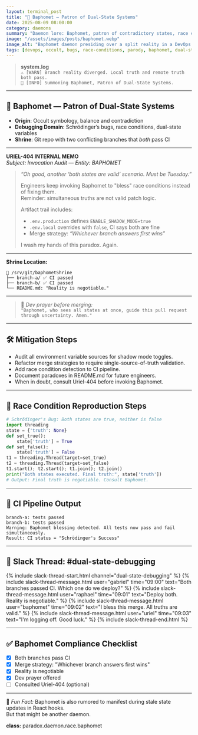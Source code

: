 ```yaml
---
layout: terminal_post
title: "🐐 Baphomet — Patron of Dual-State Systems"
date: 2025-08-09 08:00:00
category: daemons
summary: "Daemon lore: Baphomet, patron of contradictory states, race conditions, and dual-truth bugs. When both branches pass CI, invoke the goat."
image: "/assets/images/posts/baphomet.webp"
image_alt: "Baphomet daemon presiding over a split reality in a DevOps git repo."
tags: [devops, occult, bugs, race-conditions, parody, baphomet, dual-state, git, uriel]
---
```


> **system.log**  
> `⚠️ [WARN] Branch reality diverged. Local truth and remote truth both pass.`  
> `🐐 [INFO] Summoning Baphomet, Patron of Dual-State Systems.`  

---

## 🐐 Baphomet — Patron of Dual-State Systems

- **Origin**: Occult symbology, balance and contradiction  
- **Debugging Domain**: Schrödinger’s bugs, race conditions, dual-state variables  
- **Shrine**: Git repo with two conflicting branches that *both* pass CI  

---

**URIEL-404 INTERNAL MEMO**  
_Subject: Invocation Audit — Entity: BAPHOMET_

> _“Oh good, another ‘both states are valid’ scenario. Must be Tuesday.”_  
>  
> Engineers keep invoking Baphomet to "bless" race conditions instead of fixing them.  
> Reminder: simultaneous truths are not valid patch logic.  
>  
> Artifact trail includes:
> - `.env.production` defines `ENABLE_SHADOW_MODE=true`  
> - `.env.local` overrides with `false`, CI says both are fine  
> - Merge strategy: *“Whichever branch answers first wins”*  
>  
> I wash my hands of this paradox. Again.

---

**Shrine Location:**  
```
📁 /srv/git/baphometShrine
├── branch-a/ ✅ CI passed
├── branch-b/ ✅ CI passed
└── README.md: "Reality is negotiable."
```

---

> 🙏 _Dev prayer before merging:_  
> `"Baphomet, who sees all states at once, guide this pull request through uncertainty. Amen."`

---

## 🛠️ Mitigation Steps

- Audit all environment variable sources for shadow mode toggles.
- Refactor merge strategies to require single-source-of-truth validation.
- Add race condition detection to CI pipeline.
- Document paradoxes in README.md for future engineers.
- When in doubt, consult Uriel-404 before invoking Baphomet.


---

## 🐛 Race Condition Reproduction Steps

```python
# Schrödinger's Bug: Both states are true, neither is false
import threading
state = {'truth': None}
def set_true():
	state['truth'] = True
def set_false():
	state['truth'] = False
t1 = threading.Thread(target=set_true)
t2 = threading.Thread(target=set_false)
t1.start(); t2.start(); t1.join(); t2.join()
print("Both states executed. Final truth:", state['truth'])
# Output: Final truth is negotiable. Consult Baphomet.
```

---

## 🤖 CI Pipeline Output
```
branch-a: tests passed
branch-b: tests passed
Warning: Baphomet blessing detected. All tests now pass and fail simultaneously.
Result: CI status = "Schrödinger's Success"
```

---

## 💬 Slack Thread: #dual-state-debugging
{% include slack-thread-start.html channel="dual-state-debugging" %}
{% include slack-thread-message.html user="gabriel" time="09:00" text="Both branches passed CI. Which one do we deploy?" %}
{% include slack-thread-message.html user="raphael" time="09:01" text="Deploy both. Reality is negotiable." %}
{% include slack-thread-message.html user="baphomet" time="09:02" text="I bless this merge. All truths are valid." %}
{% include slack-thread-message.html user="uriel" time="09:03" text="I'm logging off. Good luck." %}
{% include slack-thread-end.html %}

---

## ✅ Baphomet Compliance Checklist
- [x] Both branches pass CI
- [x] Merge strategy: "Whichever branch answers first wins"
- [x] Reality is negotiable
- [x] Dev prayer offered
- [ ] Consulted Uriel-404 (optional)

---

🧠 _Fun Fact:_ Baphomet is also rumored to manifest during stale state updates in React hooks.  
But that might be another daemon.


<div class="post-credit">
<strong>class:</strong> paradox.daemon.race.baphomet
</div>